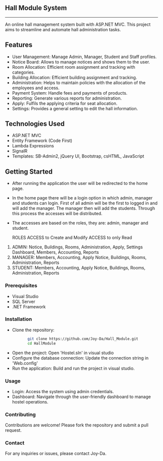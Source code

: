 ## Hall Module System
-------------------------

An online hall management system built with ASP.NET MVC. This project aims to streamline and automate hall administration tasks.

## Features

- User Management: Manage Admin, Manager, Student and Staff profiles.
- Notice Board: Allows to manage notices and shows them to the user.
- Room Allocation: Efficient room assignment and tracking with categories.
- Building Allocation: Efficient building assignment and tracking.
- Administration: Helps to maintain policies with the allocation of the employees and access.
- Payment System: Handle fees and payments of products.
- Reporting: Generate various reports for administration.
- Apply: Fulfils the applying criteria for seat allocation.
- Settings: Provides a general setting to edit the hall information.

## Technologies Used

- ASP.NET MVC
- Entity Framework (Code First)
- Lambda Expressions
- SignalR
- Templates: SB-Admin2, jQuery UI, Bootstrap, csHTML, JavaScript

## Getting Started

- After running the application the user will be redirected to the home page. 
- In the home page there will be a login option in which admin, manager and students can login. First of all admin will be the first to logged in 
and will add the manager. The manager then will add the students. Through this process the accesses will be distributed.
- The accesses are based on the roles, they are: admin, manager and student.
     
   ROLES              ACCESS to Create and Modify                                      ACCESS to only Read
  
 1) ADMIN:          Notice, Buildings, Rooms, Administration, Apply, Settings          Dashboard, Members, Accounting, Reports
 2) MANAGER: 	    Members, Accounting, Apply                              	       Notice, Buildings, Rooms, Administration, Reports
 3) STUDENT: 	    Members, Accounting, Apply                              	       Notice, Buildings, Rooms, Administration, Reports

 
### Prerequisites

- Visual Studio
- SQL Server
- .NET Framework

### Installation

- Clone the repository:
     ```bash 
			git clone https://github.com/Joy-Da/Hall_Module.git
			cd HallModule
- Open the project: Open 'Hostel.sln' in visual studio
- Configure the database connection: Update the connection string in 'Web.config'
	<connectionStrings>
    		<add name="DefaultConnection" 
         	connectionString="Server=your_server_name;Database=your_database_name;User Id=your_username;Password=your_password;"
        	 providerName="System.Data.SqlClient" />
	</connectionStrings>
- Run the application: Build and run the project in visual studio.

### Usage

- Login: Access the system using admin credentials.
- Dashboard: Navigate through the user-friendly dashboard to manage hostel operations.

### Contributing
Contributions are welcome! Please fork the repository and submit a pull request.

### Contact
For any inquiries or issues, please contact Joy-Da.


